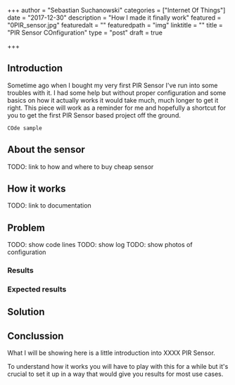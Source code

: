 +++
author = "Sebastian Suchanowski"
categories = ["Internet Of Things"]
date = "2017-12-30"
description = "How I made it finally work"
featured = "0PIR_sensor.jpg"
featuredalt = ""
featuredpath = "img"
linktitle = ""
title = "PIR Sensor COnfiguration"
type = "post"
draft = true

+++

## Introduction
Sometime ago when I bought my very first PIR Sensor I've run into some troubles with it. I had some help but without proper configuration and some basics on how it actually works it would take much, much longer to get it right. This piece will work as a reminder for me and hopefully a shortcut for you to get the first PIR Sensor based project off the ground.
```
COde sample
```
## About the sensor
TODO: link to how and where to buy cheap sensor
## How it works
TODO: link to documentation
## Problem
TODO: show code lines
TODO: show log
TODO: show photos of configuration
### Results
### Expected results
## Solution
## Conclussion


What I will be showing here is a little introduction into XXXX PIR Sensor. 

To understand how it works you will have to play with this for a while but it's crucial to set it up in a way that would give you results for most use cases.